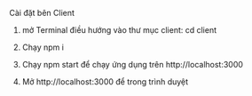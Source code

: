Cài đặt bên Client

1. mở Terminal điều hướng vào thư mục client: cd client

2. Chạy npm i

3. Chạy npm start để chạy ứng dụng trên  http://localhost:3000

4. Mở http://localhost:3000 để trong trình duyệt

